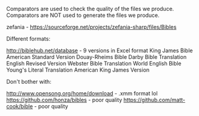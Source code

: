 Comparators are used to check the quality of the files we produce.
Comparators are NOT used to generate the files we produce.

zefania - https://sourceforge.net/projects/zefania-sharp/files/Bibles



Different formats:

http://biblehub.net/database - 9 versions in Excel format
King James Bible
American Standard Version
Douay-Rheims Bible
Darby Bible Translation
English Revised Version
Webster Bible Translation
World English Bible
Young's Literal Translation
American King James Version



Don't bother with:

http://www.opensong.org/home/download - .xmm format lol
https://github.com/honza/bibles - poor quality
https://github.com/matt-cook/bible - poor quality
